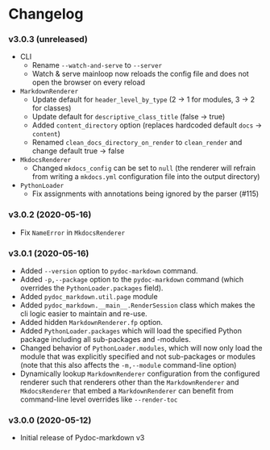 # Changelog

### v3.0.3 (unreleased)

* CLI
    * Rename `--watch-and-serve` to `--server`
    * Watch & serve mainloop now reloads the config file and does not open the
      browser on every reload
* `MarkdownRenderer`
    * Update default for `header_level_by_type` (2 -> 1 for modules, 3 -> 2 for classes)
    * Update default for `descriptive_class_title` (false -> true)
    * Added `content_directory` option (replaces hardcoded default `docs` -> `content`)
    * Renamed `clean_docs_directory_on_render` to `clean_render` and change default true -> false
* `MkdocsRenderer`
    * Changed `mkdocs_config` can be set to `null` (the renderer will refrain
      from writing a `mkdocs.yml` configuration file into the output directory)
* `PythonLoader`
    * Fix assignments with annotations being ignored by the parser (#115)

### v3.0.2 (2020-05-16)

* Fix `NameError` in `MkdocsRenderer`

### v3.0.1 (2020-05-16)

* Added `--version` option to `pydoc-markdown` command.
* Added `-p,--package` option to the `pydoc-markdown` command (which overrides
  the `PythonLoader.packages` field).
* Added `pydoc_markdown.util.page` module
* Added `pydoc_markdown.__main__.RenderSession` class which makes the cli
  logic easier to maintain and re-use.
* Added hidden `MarkdownRenderer.fp` option.
* Added `PythonLoader.packages` which will load the specified Python package
  including all sub-packages and -modules.
* Changed behavior of `PythonLoader.modules`, which will now only load the
  module that was explicitly specified and not sub-packages or modules (note
  that this also affects the `-m,--module` command-line option)
* Dynamically lookup `MarkdownRenderer` configuration from the configured
  renderer such that renderers other than the `MarkdownRenderer` and
  `MkdocsRenderer` that embed a `MarkdownRenderer` can benefit from command-line
  level overrides like `--render-toc`

### v3.0.0 (2020-05-12)

* Initial release of Pydoc-markdown v3
